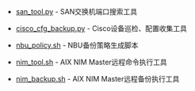 - [san_tool.py](https://github.com/dayerong/tools/tree/master/san_tool) - SAN交换机端口搜索工具

- [cisco_cfg_backup.py](https://github.com/dayerong/tools/blob/master/cisco_tool) - Cisco设备巡检、配置收集工具

- [nbu_policy.sh](https://github.com/dayerong/tools/tree/master/nbu_tool) - NBU备份策略生成脚本

- [nim_tool.sh](https://github.com/dayerong/tools/tree/master/aix_tool#nim_toolsh) - AIX NIM Master远程命令执行工具

- [nim_backup.sh](https://github.com/dayerong/tools/tree/master/aix_tool#nim_backupsh) - AIX NIM Master远程备份执行工具
